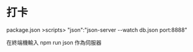 # 打卡
package.json >scripts> "json":"json-server --watch db.json port:8888"







在終端機輸入  npm run json 作為伺服器
